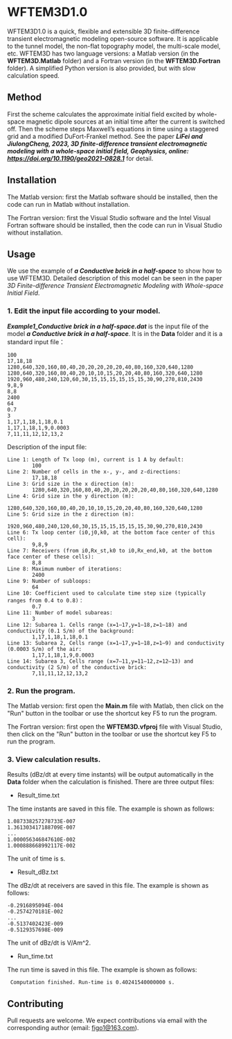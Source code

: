 # WFTEM3D1.0

WFTEM3D1.0 is a quick, flexible and extensible 3D finite-difference 
transient electromagnetic modeling open-source software. It is 
applicable to the tunnel model, the non-flat topography model, 
the multi-scale model, etc. WFTEM3D has two language versions: 
a Matlab version (in the **WFTEM3D.Matlab** folder) and a Fortran version (in 
the **WFTEM3D.Fortran** folder). A simplified Python version is also provided,
but with slow calculation speed.

## Method

First the scheme calculates the approximate initial field excited by
whole-space magnetic dipole sources at an initial time after the current 
is switched off. Then the scheme steps Maxwell’s equations in time 
using a staggered grid and a modified DuFort-Frankel method. See the 
paper ***LiFei and JiulongCheng, 2023, 3D finite-difference transient 
electromagnetic modeling with a whole-space initial field, Geophysics, online: 
https://doi.org/10.1190/geo2021-0828.1*** for detail.

## Installation

The Matlab version: first the Matlab software should be installed, 
then the code can run in Matlab without installation.

The Fortran version: first the Visual Studio software and the Intel 
Visual Fortran software should be installed, then the code can run 
in Visual Studio without installation.

## Usage

We use the example of ***a Conductive brick in a half-space*** 
to show how to use WFTEM3D. Detailed description of this model can be
seen in the paper *3D Finite-difference Transient Electromagnetic 
Modeling with Whole-space Initial Field*.

### 1. Edit the input file according to your model.

***Example1_Conductive brick in a half-space.dat*** is the input file 
of the model ***a Conductive brick in a half-space***. It is in 
the **Data** folder and it is a standard input file：
``` 
100
17,18,18
1280,640,320,160,80,40,20,20,20,20,20,40,80,160,320,640,1280
1280,640,320,160,80,40,20,10,10,15,20,20,40,80,160,320,640,1280
1920,960,480,240,120,60,30,15,15,15,15,15,15,30,90,270,810,2430
9,8,9
8,8
2400
64
0.7
3
1,17,1,18,1,18,0.1
1,17,1,18,1,9,0.0003
7,11,11,12,12,13,2
```
Description of the input file:

``` 
Line 1: Length of Tx loop (m), current is 1 A by default:
        100
Line 2: Number of cells in the x-, y-, and z-directions:
        17,18,18
Line 3: Grid size in the x direction (m):
        1280,640,320,160,80,40,20,20,20,20,20,40,80,160,320,640,1280
Line 4: Grid size in the y direction (m):
        1280,640,320,160,80,40,20,10,10,15,20,20,40,80,160,320,640,1280
Line 5: Grid size in the z direction (m):
        1920,960,480,240,120,60,30,15,15,15,15,15,15,30,90,270,810,2430
Line 6: Tx loop center (i0,j0,k0, at the bottom face center of this cell):
        9,8,9
Line 7: Receivers (from i0,Rx_st,k0 to i0,Rx_end,k0, at the bottom face center of these cells):
        8,8
Line 8: Maximum number of iterations:
        2400
Line 9: Number of subloops:
        64
Line 10: Coefficient used to calculate time step size (typically ranges from 0.4 to 0.8)：
        0.7
Line 11: Number of model subareas:
        3
Line 12: Subarea 1. Cells range (x=1–17,y=1–18,z=1–18) and conductivity (0.1 S/m) of the background: 
        1,17,1,18,1,18,0.1
Line 13: Subarea 2, Cells range (x=1–17,y=1–18,z=1–9) and conductivity (0.0003 S/m) of the air:
        1,17,1,18,1,9,0.0003
Line 14: Subarea 3, Cells range (x=7–11,y=11–12,z=12–13) and conductivity (2 S/m) of the conductive brick:
        7,11,11,12,12,13,2
```
### 2. Run the program.

The Matlab version: first open the **Main.m** file with Matlab, then click on 
the "Run" button in the toolbar or use the shortcut key F5 to run the program.

The Fortran version: first open the **WFTEM3D.vfproj** file with Visual Studio, 
then click on the "Run" button in the toolbar or use the shortcut key F5 to run the program.

### 3. View calculation results.

Results (dBz/dt at every time instants) will be output automatically in 
the **Data** folder when the calculation is finished. 
There are three output files:

* Result_time.txt

The time instants are saved in this file. The example is shown as follows:
```
1.087338257278733E-007
1.361303417188709E-007
...
1.000056346847610E-002
1.000888668992117E-002
```
The unit of time is s.

* Result_dBz.txt

The dBz/dt at receivers are saved in this file. The example is shown as follows:
```
-0.2916895094E-004
-0.2574270181E-002
... 
-0.5137402423E-009
-0.5129357698E-009
```
The unit of dBz/dt is V/Am^2.

* Run_time.txt

The run time is saved in this file. The example is shown as follows:
```
 Computation finished. Run-time is 0.40241540000000 s.
```

## Contributing
Pull requests are welcome. We expect contributions via email with the 
corresponding author (email: figo1@163.com).